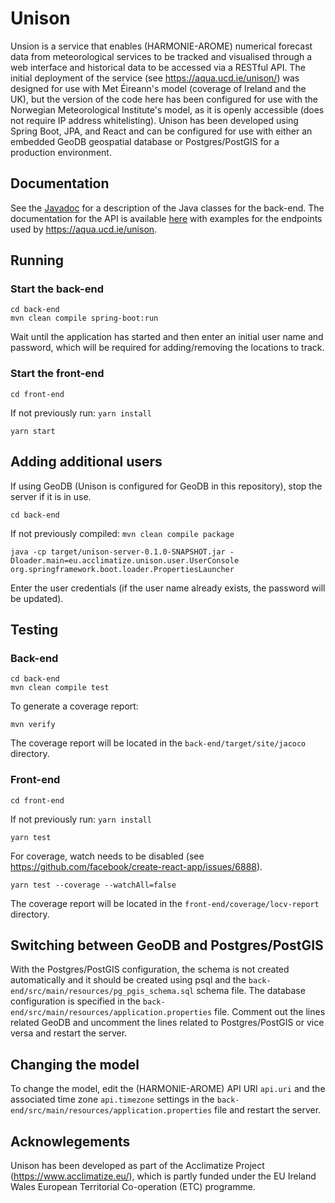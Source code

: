 # Unison
Unsion is a service that enables (HARMONIE-AROME) numerical forecast data from meteorological services to be tracked and visualised through a web interface and historical data to be accessed via a RESTful API. The initial deployment of the service (see https://aqua.ucd.ie/unison/) was designed for use with Met Éireann's model (coverage of Ireland and the UK), but the version of the code here has been configured for use with the Norwegian Meteorological Institute's model, as it is openly accessible (does not require IP address whitelisting). Unison has been developed using Spring Boot, JPA, and React and can be configured for use with either an embedded GeoDB geospatial database or Postgres/PostGIS for a production environment.

## Documentation
See the [Javadoc](https://conormuldoon.github.io/unison/docs/back-end/) for a description of the Java classes for the back-end. The documentation for the API is available [here](https://documenter.getpostman.com/view/3155829/SVtWvmRS) with examples for the endpoints used by https://aqua.ucd.ie/unison.

## Running

### Start the back-end

```
cd back-end
mvn clean compile spring-boot:run
```
Wait until the application has started and then enter an initial user name and password, which will be required for adding/removing the locations to track.

### Start the front-end

```
cd front-end
```
If not previously run: `yarn install`
```
yarn start
```
## Adding additional users

If using GeoDB (Unison is configured for GeoDB in this repository), stop the server if it is in use.
```
cd back-end
```
If not previously compiled: `mvn clean compile package`
```
java -cp target/unison-server-0.1.0-SNAPSHOT.jar -Dloader.main=eu.acclimatize.unison.user.UserConsole org.springframework.boot.loader.PropertiesLauncher
```

Enter the user credentials (if the user name already exists, the password will be updated).
## Testing

### Back-end
```
cd back-end
mvn clean compile test
```
To generate a coverage report:
```
mvn verify
```
The coverage report will be located in the `back-end/target/site/jacoco` directory.

### Front-end
```
cd front-end
```
If not previously run: `yarn install`
```
yarn test
```
For coverage, watch needs to be disabled (see https://github.com/facebook/create-react-app/issues/6888).
```
yarn test --coverage --watchAll=false
```
The coverage report will be located in the `front-end/coverage/locv-report` directory.

## Switching between GeoDB and Postgres/PostGIS

With the Postgres/PostGIS configuration, the schema is not created automatically and it should be created using psql and the `back-end/src/main/resources/pg_pgis_schema.sql` schema file. The database configuration is specified in the `back-end/src/main/resources/application.properties` file. Comment out the lines related GeoDB and uncomment the lines related to Postgres/PostGIS or vice versa and restart the server.

## Changing the model

To change the model, edit the (HARMONIE-AROME) API URI `api.uri` and the associated time zone `api.timezone` settings in the `back-end/src/main/resources/application.properties` file and restart the server.

## Acknowlegements
Unison has been developed as part of the Acclimatize Project (https://www.acclimatize.eu/), which is partly funded under the EU Ireland Wales European Territorial Co-operation (ETC) programme.
